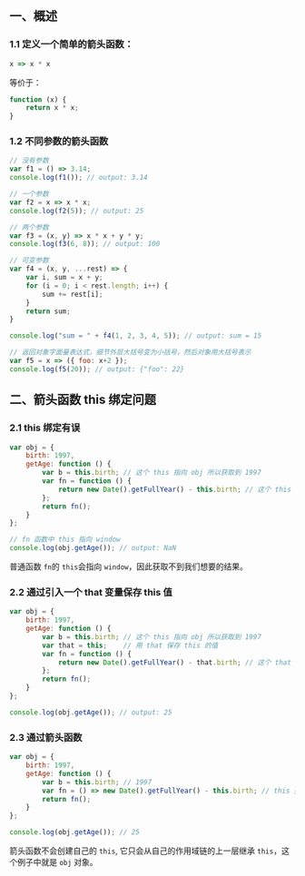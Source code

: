 ## 一、概述
### 1.1 定义一个简单的箭头函数：
```javascript
x => x * x
```
等价于：
```javascript
function (x) {
    return x * x;
}
```
### 1.2 不同参数的箭头函数
```javascript
// 没有参数
var f1 = () => 3.14;
console.log(f1()); // output: 3.14

// 一个参数
var f2 = x => x * x;
console.log(f2(5)); // output: 25

// 两个参数
var f3 = (x, y) => x * x + y * y;
console.log(f3(6, 8)); // output: 100

// 可变参数
var f4 = (x, y, ...rest) => {
    var i, sum = x + y;
    for (i = 0; i < rest.length; i++) {
        sum += rest[i];
    }
    return sum;
}

console.log("sum = " + f4(1, 2, 3, 4, 5)); // output: sum = 15

// 返回对象字面量表达式，细节外层大括号变为小括号，然后对象用大括号表示
var f5 = x => ({ foo: x+2 });
console.log(f5(20)); // output: {"foo": 22}
```
## 二、箭头函数 this 绑定问题
### 2.1 this 绑定有误
```javascript
var obj = {
    birth: 1997,
    getAge: function () {
        var b = this.birth; // 这个 this 指向 obj 所以获取到 1997
        var fn = function () {
            return new Date().getFullYear() - this.birth; // 这个 this 指向 window, 获取不到值
        };
        return fn();
    }
};

// fn 函数中 this 指向 window 
console.log(obj.getAge()); // output: NaN 
```
普通函数 `fn`的 `this`会指向 `window`，因此获取不到我们想要的结果。
### 2.2 通过引入一个 that 变量保存 this 值
```javascript
var obj = {
    birth: 1997,
    getAge: function () {
        var b = this.birth; // 这个 this 指向 obj 所以获取到 1997
        var that = this;    // 用 that 保存 this 的值
        var fn = function () {
            return new Date().getFullYear() - that.birth; // 这个 that 指向 obj，可以获取到值
        };
        return fn();
    }
};

console.log(obj.getAge()); // output: 25 
```
### 2.3 通过箭头函数
```javascript
var obj = {
    birth: 1997,
    getAge: function () {
        var b = this.birth; // 1997
        var fn = () => new Date().getFullYear() - this.birth; // this 指向 obj 对象
        return fn();
    }
};

console.log(obj.getAge()); // 25
```
箭头函数不会创建自己的 `this`, 它只会从自己的作用域链的上一层继承 `this`，这个例子中就是 `obj` 对象。

